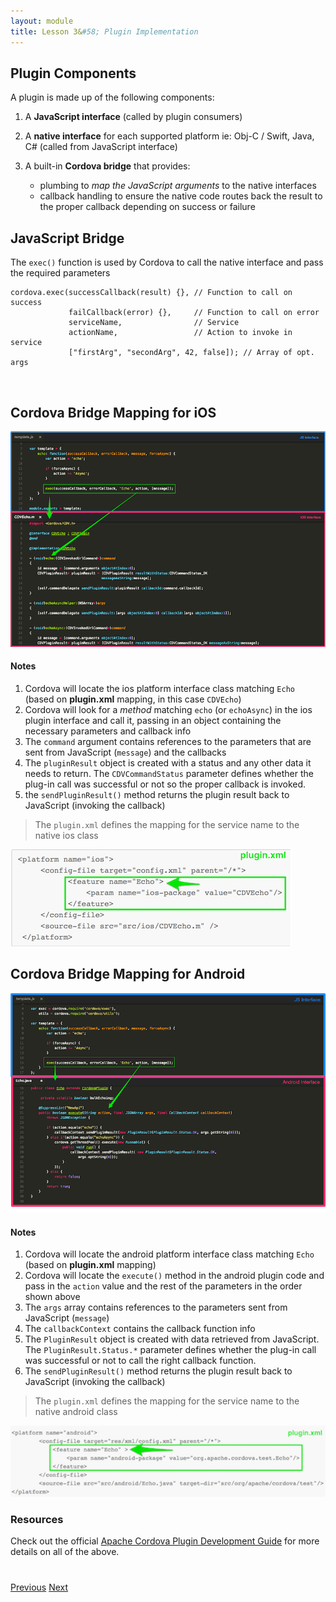 ```yaml
---
layout: module
title: Lesson 3&#58; Plugin Implementation
---
```


<!--_approximate duration : 15 minutes_-->

## Plugin Components
A plugin is made up of the following components:

1. A **JavaScript interface** (called by plugin consumers)

1. A **native interface** for each supported platform ie: Obj-C / Swift, Java, C# (called from JavaScript interface)

1. A built-in **Cordova bridge** that provides:

   - plumbing to *map the JavaScript arguments* to the native interfaces
   - callback handling to ensure the native code routes back the result to the proper callback depending on success or failure

## JavaScript Bridge
The `exec()` function is used by Cordova to call the native interface and pass the required parameters

    cordova.exec(successCallback(result) {}, // Function to call on success
                 failCallback(error) {},     // Function to call on error
                 serviceName,                // Service
                 actionName,                 // Action to invoke in service
                 ["firstArg", "secondArg", 42, false]); // Array of opt. args

<br>

## Cordova Bridge Mapping for iOS

![](images/js-ios2.png)

#### Notes
1. Cordova will locate the ios platform interface class matching `Echo` (based on **plugin.xml** mapping, in this case `CDVEcho`)
1. Cordova will look for a *method* matching `echo` (or `echoAsync`) in the ios plugin interface and call it, passing in an object containing the necessary parameters and callback info
1. The `command` argument contains references to the parameters that are sent from JavaScript (`message`) and the callbacks
1. The `pluginResult` object is created with a status and any other data it needs to return. The `CDVCommandStatus` parameter defines whether the plug-in call was successful or not so the proper callback is invoked.
1. the `sendPluginResult()` method returns the plugin result back to JavaScript (invoking the callback)

>The `plugin.xml` defines the mapping for the service name to the native ios class

![](images/pluginxml-ios.png)


## Cordova Bridge Mapping for Android

![](images/js-android2.png)

#### Notes
1. Cordova will locate the android platform interface class matching `Echo` (based on **plugin.xml** mapping)
1. Cordova will locate the `execute()` method in the android plugin code and pass in the `action` value and the rest of the parameters in the order shown above
1. The `args` array contains references to the parameters sent from JavaScript (`message`)
1. The `callbackContext` contains the callback function info
1. The `PluginResult` object is created with data retrieved from JavaScript. The `PluginResult.Status.*` parameter defines whether the plug-in call was successful or not to call the right callback function.
1. The `sendPluginResult()` method returns the plugin result back to JavaScript (invoking the callback)

>The `plugin.xml` defines the mapping for the service name to the native android class

![](images/pluginxml-android.png)

<!--
### Visual Example
The picture below illustrates how the JavaScript common interface specifically maps to each native Class:-->

<!--
### Exercise
Open the JavaScript interface for your plugin (in `www/template.js`) and find the `exec()` function, then open each of the native
interfaces (in `src/ios` and `src/android`) and notice how the parameters are mapped for each:

    echo: function(successCallback, errorCallback, message, forceAsync) {
        var action = 'echo';
        if (forceAsync) {
            action += 'Async';
        }
        exec(successCallback, errorCallback, 'Echo', action, [message]);
    }-->


<!-- 
- The first and second parameters are the _success_ and _error_ callback functions
- The third parameter calls the `Echo` service in the native platform for the plugin
- The fourth parameter requests the _action_ to execute (`echo`) within the service class.
- The last specifies an array of arguments to pass to the `echo()` method. In this case it's just a _string_ -->

<!--
###### plugin.xml snippet
 ![](images/plugin-xml-feature.png)
-->

### Resources
Check out the official [Apache Cordova Plugin Development Guide](http://cordova.apache.org/docs/en/latest/guide/hybrid/plugins/index.html) for more details on all of the above. 


<div class="row" style="margin-top:40px;">
<div class="col-sm-12">
<a href="lesson2.html" class="btn btn-default"><i class="glyphicon glyphicon-chevron-left"></i> Previous</a>
<a href="lesson4.html" class="btn btn-default pull-right">Next <i class="glyphicon
glyphicon-chevron-right"></i></a>
</div>
</div>
